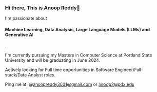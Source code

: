 ### Hi there, This is Anoop Reddy👋

I'm passionate about <h4>Machine Learning, Data Analysis, Large Language Models (LLMs) and Generative AI</h4>.

I'm currently pursuing my Masters in Computer Science at Portland State University and will be graduating in June 2024.

Actively looking for Full time opportunities in Software Engineer/Full-stack/Data Analyst roles.

Ping me at: @anoopreddy3001@gmail.com or anoop2@pdx.edu
